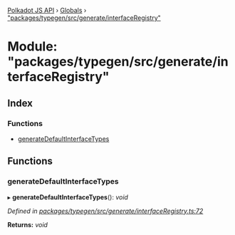 [Polkadot JS API](../README.md) › [Globals](../globals.md) › ["packages/typegen/src/generate/interfaceRegistry"](_packages_typegen_src_generate_interfaceregistry_.md)

# Module: "packages/typegen/src/generate/interfaceRegistry"

## Index

### Functions

* [generateDefaultInterfaceTypes](_packages_typegen_src_generate_interfaceregistry_.md#generatedefaultinterfacetypes)

## Functions

###  generateDefaultInterfaceTypes

▸ **generateDefaultInterfaceTypes**(): *void*

*Defined in [packages/typegen/src/generate/interfaceRegistry.ts:72](https://github.com/polkadot-js/api/blob/014f08c7c/packages/typegen/src/generate/interfaceRegistry.ts#L72)*

**Returns:** *void*
